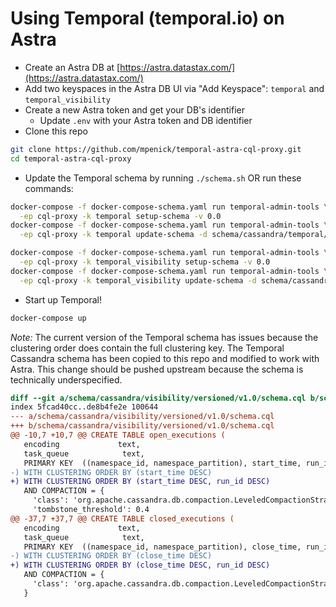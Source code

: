 # Using Temporal (temporal.io) on Astra

* Create an Astra DB at [https://astra.datastax.com/](https://astra.datastax.com/)
* Add two keyspaces in the Astra DB UI via "Add Keyspace": `temporal` and `temporal_visibility`
* Create a new Astra token and get your DB's identifier
  * Update `.env` with your Astra token and DB identifier
* Clone this repo
```sh
git clone https://github.com/mpenick/temporal-astra-cql-proxy.git
cd temporal-astra-cql-proxy
```

* Update the Temporal schema by running `./schema.sh` OR run these commands:
```sh
docker-compose -f docker-compose-schema.yaml run temporal-admin-tools \
  -ep cql-proxy -k temporal setup-schema -v 0.0
docker-compose -f docker-compose-schema.yaml run temporal-admin-tools \
  -ep cql-proxy -k temporal update-schema -d schema/cassandra/temporal/versioned/

docker-compose -f docker-compose-schema.yaml run temporal-admin-tools \
  -ep cql-proxy -k temporal_visibility setup-schema -v 0.0
docker-compose -f docker-compose-schema.yaml run temporal-admin-tools \
  -ep cql-proxy -k temporal_visibility update-schema -d schema/cassandra/visibility/versioned/
```

* Start up Temporal!
```sh
docker-compose up
```

*Note:* The current version of the Temporal schema has issues because the clustering order does
contain the full clustering key. The Temporal Cassandra schema has been copied to this repo and
modified to work with Astra. This change should be pushed upstream because the schema is technically
underspecified.

```diff
diff --git a/schema/cassandra/visibility/versioned/v1.0/schema.cql b/schema/cassandra/visibility/versioned/v1.0/schema.cql
index 5fcad40cc..de8b4fe2e 100644
--- a/schema/cassandra/visibility/versioned/v1.0/schema.cql
+++ b/schema/cassandra/visibility/versioned/v1.0/schema.cql
@@ -10,7 +10,7 @@ CREATE TABLE open_executions (
   encoding             text,
   task_queue            text,
   PRIMARY KEY  ((namespace_id, namespace_partition), start_time, run_id)
-) WITH CLUSTERING ORDER BY (start_time DESC)
+) WITH CLUSTERING ORDER BY (start_time DESC, run_id DESC)
   AND COMPACTION = {
     'class': 'org.apache.cassandra.db.compaction.LeveledCompactionStrategy',
     'tombstone_threshold': 0.4
@@ -37,7 +37,7 @@ CREATE TABLE closed_executions (
   encoding             text,
   task_queue            text,
   PRIMARY KEY  ((namespace_id, namespace_partition), close_time, run_id)
-) WITH CLUSTERING ORDER BY (close_time DESC)
+) WITH CLUSTERING ORDER BY (close_time DESC, run_id DESC)
   AND COMPACTION = {
     'class': 'org.apache.cassandra.db.compaction.LeveledCompactionStrategy'
   }
```
